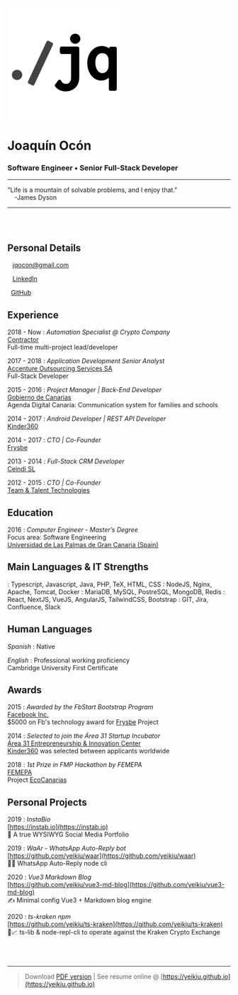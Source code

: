 <br /><br />

![](src/logo.png)

# Joaquín Ocón

### Software Engineer • Senior Full-Stack Developer  

----

<i class="fas fa-quote-left fa-2x fa-pull-left fa-border"></i>
"Life is a mountain of solvable problems, and I enjoy that."  
&nbsp;&nbsp;&nbsp;&nbsp;-James Dyson

----

<br /><br />

Personal Details
---------
<span class="fas fa-envelope fa-lg"></span>&nbsp;&nbsp;&nbsp;jqocon@gmail.com

<span class="fab fa-linkedin fa-lg"></span>&nbsp;&nbsp;&nbsp;[LinkedIn](https://es.linkedin.com/in/jqocon)

<span class="fab fa-github fa-lg"></span>&nbsp;&nbsp;[GitHub](https://github.com/yeikiu)


Experience
----------
2018 - Now
: 	*Automation Specialist @ Crypto Company*  
	[Contractor](https://github.com/yeikiu)  
	Full-time multi-project lead/developer

2017 - 2018
: 	*Application Development Senior Analyst*  
	[Accenture Outsourcing Services SA](https://www.accenture.com)  
	Full-Stack Developer

2015 - 2016
:	*Project Manager | Back-End Developer*  
	[Gobierno de Canarias](http://www.gobcan.es)  
	Agenda Digital Canaria: Communication system for families and schools

2014 - 2017
: 	*Android Developer | REST API Developer*  
	[Kinder360](https://kinder360.com/)  
	
2014 - 2017
:	*CTO | Co-Founder*  
	[Frysbe](http://frysbe.com/)

2013 - 2014
:	*Full-Stack CRM Developer*  
	[Ceindi SL](http://ceindi.es/)

2012 - 2015
:	*CTO | Co-Founder*  
	[Team & Talent Technologies](http://teamandtalent.com/)

<div class="page-break"></div>

Education
---------
2016
:	*Computer Engineer - Master’s Degree*  
	Focus area: Software Engineering  
	[Universidad de Las Palmas de Gran Canaria (Spain)](https://ulpgc.es)  
	
Main Languages & IT Strengths
------------
<span class="fas fa-code fa-lg">
:	Typescript, Javascript, Java, PHP, TeX, HTML, CSS

<span class="fas fa-server fa-lg">
:	NodeJS, Nginx, Apache, Tomcat, Docker

<span class="fas fa-database fa-lg">
:	MariaDB, MySQL, PostreSQL, MongoDB, Redis

<span class="fas fa-code-branch fa-lg">
:	React, NextJS, VueJS, AngularJS, TailwindCSS, Bootstrap

<span class="fas fa-globe-americas fa-lg">
:	GIT, Jira, Confluence, Slack

Human Languages
------------
*Spanish*
:	Native

*English*
:	Professional working proficiency  
	Cambridge University First Certificate

Awards
------
2015
:	*Awarded by the FbStart Bootstrap Program*  
	[Facebook Inc.](https://developers.facebook.com/fbstart)  
	$5000 on Fb's technology award for [Frysbe](https://frysbe.com) Project

2014
:	*Selected to join the Área 31 Startup Incubator*  
	[Área 31 Entrepreneurship & Innovation Center](https://www.ie.edu/entrepreneurship/)  
	[Kinder360](https://kinder360.com) was selected between applicants worldwide

2018
:	*1st Prize in FMP Hackathon by FEMEPA*  
	[FEMEPA](http://femepa.org/web/)  
	Project [EcoCanarias](https://ecocanarias.life)

Personal Projects
----------
2019
: 	*InstaBio*  
	[https://instab.io](https://instab.io)  
	🤩 A true WYSIWYG Social Media Portfolio

2019
: 	*WaAr - WhatsApp Auto-Reply bot*  
	[https://github.com/yeikiu/waar](https://github.com/yeikiu/waar)  
	🤖💬 WhatsApp Auto-Reply node cli

2020
: 	*Vue3 Markdown Blog*  
	[https://github.com/yeikiu/vue3-md-blog](https://github.com/yeikiu/vue3-md-blog)  
	✍️ Minimal config Vue3 + Markdown blog engine

2020
: 	*ts-kraken npm*  
	[https://github.com/yeikiu/ts-kraken](https://github.com/yeikiu/ts-kraken)  
	👾📈 ts-lib & node-repl-cli to operate against the Kraken Crypto Exchange

<br /><br />

------
> Download [PDF version](https://yeikiu.github.io/resume.pdf) | See resume online @ [https://yeikiu.github.io](https://yeikiu.github.io)
